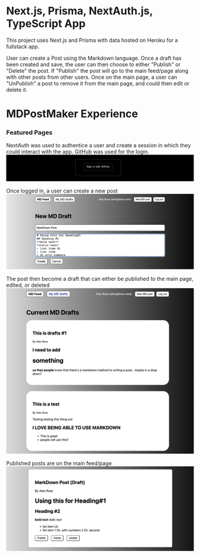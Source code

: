 # Next.js, Prisma, NextAuth.js, TypeScript App

This project uses Next.js and Prisma with data hosted on Heroku for a fullstack app.

User can create a Post using the Markdown language. Once a draft has been created and save, the user can then choose to either "Publish" or "Delete" the post. If "Publish" the post will go to the main feed/page along with other posts from other users. Once on the main page, a user can "UnPublish" a post to remove it from the main page, and could then edit or delete it.

# MDPostMaker Experience

### Featured Pages

NextAuth was used to authentice a user and create a session in which they could interact with the app. GitHub was used for the login.
![LogIn](/postmaker1.png)

Once logged in, a user can create a new post
![Create New Post](/postmaker2.png)

The post then become a draft that can either be published to the main page, edited, or deleted
![Draft Page](/postmaker3.png)

Published posts are on the main feed/page
![Main Feed/Page](/postmaker4.png)
